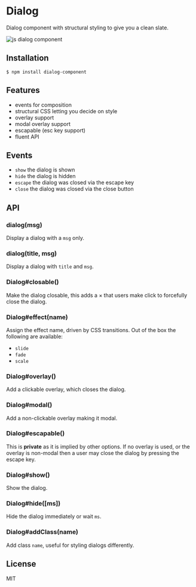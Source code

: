 
# Dialog

  Dialog component with structural styling to give you a clean slate.

  ![js dialog component](http://f.cl.ly/items/0r140j3W323T3c3i2H3a/Screen%20Shot%202012-07-26%20at%203.11.20%20PM.png)

## Installation

```
$ npm install dialog-component
```

## Features

  - events for composition
  - structural CSS letting you decide on style
  - overlay support
  - modal overlay support
  - escapable (esc key support)
  - fluent API

## Events

  - `show` the dialog is shown
  - `hide` the dialog is hidden
  - `escape` the dialog was closed via the escape key
  - `close` the dialog was closed via the close button

## API
  
### dialog(msg)

  Display a dialog with a `msg` only.

### dialog(title, msg)

  Display a dialog with `title` and `msg`.

### Dialog#closable()

  Make the dialog closable, this adds a ×
  that users make click to forcefully close
  the dialog.

### Dialog#effect(name)

  Assign the effect name, driven by CSS transitions.
  Out of the box the following are available:

  - `slide`
  - `fade`
  - `scale`

### Dialog#overlay()

  Add a clickable overlay, which closes the dialog.

### Dialog#modal()

  Add a non-clickable overlay making it modal.

### Dialog#escapable()

  This is __private__ as it is implied by other options.
  If no overlay is used, or the overlay is non-modal
  then a user may close the dialog by pressing the escape key.

### Dialog#show()

  Show the dialog.

### Dialog#hide([ms])

  Hide the dialog immediately or wait `ms`.

### Dialog#addClass(name)

  Add class `name`, useful for styling dialogs differently.

## License

  MIT